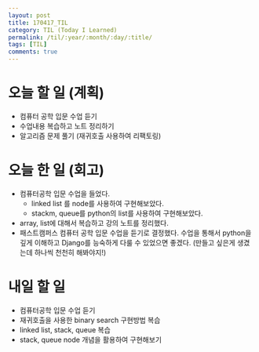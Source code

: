 ```yaml
---
layout: post
title: 170417_TIL
category: TIL (Today I Learned)
permalink: /til/:year/:month/:day/:title/
tags: [TIL]
comments: true
---
```


# 오늘 할 일 (계획)
- 컴퓨터 공학 입문 수업 듣기
- 수업내용 복습하고 노트 정리하기
- 알고리즘 문제 풀기 (재귀호출 사용하여 리팩토링)

# 오늘 한 일 (회고)
- 컴퓨터공학 입문 수업을 들었다.
  - linked list 를 node를 사용하여 구현해보았다.
  - stackm, queue를 python의 list를 사용하여 구현해보았다.
- array, list에 대해서 복습하고 강의 노트를 정리했다.
- 패스트캠퍼스 컴퓨터 공학 입문 수업을 듣기로 결정했다. 수업을 통해서 python을 깊게 이해하고 Django를 능숙하게 다룰 수 있었으면 좋겠다.
  (만들고 싶은게 생겼는데 하나씩 천천히 해봐야지!)

# 내일 할 일
- 컴퓨터공학 입문 수업 듣기
- 재귀호출을 사용한 binary search 구현방법 복습
- linked list, stack, queue 복습
- stack, queue node 개념을 활용하여 구현해보기
